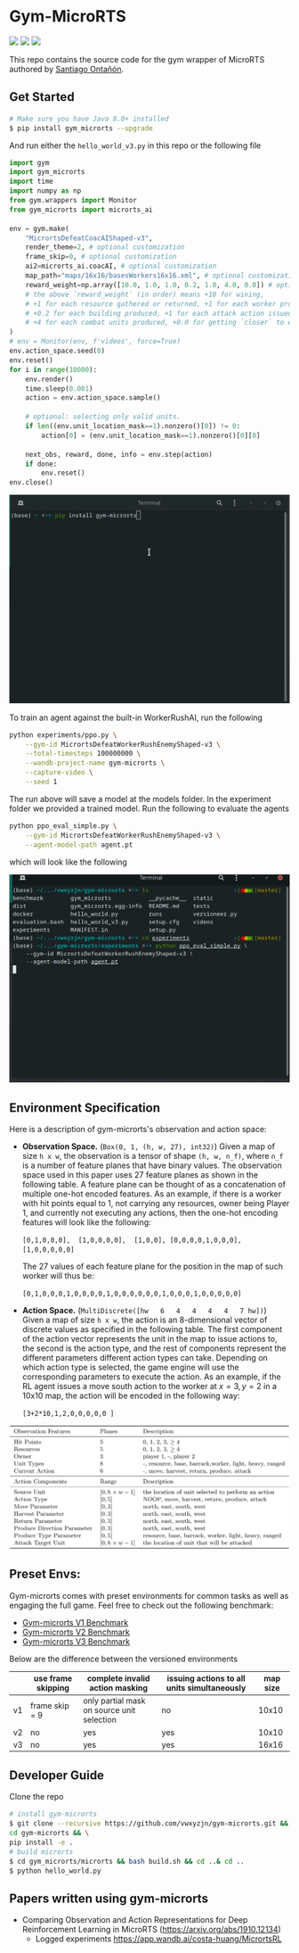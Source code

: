 # Gym-MicroRTS

[<img src="https://img.shields.io/badge/discord-gym%20microrts-green?label=Discord&logo=discord&logoColor=ffffff&labelColor=7289DA&color=2c2f33">](https://discord.gg/5tHykF)
[<img src="https://github.com/vwxyzjn/gym-microrts/workflows/build/badge.svg">](
https://github.com/vwxyzjn/gym-microrts/actions)
[<img src="https://badge.fury.io/py/gym-microrts.svg">](
https://pypi.org/project/gym-microrts/)



This repo contains the source code for the gym wrapper of MicroRTS authored by [Santiago Ontañón](https://github.com/santiontanon/microrts). 

## Get Started

```bash
# Make sure you have Java 8.0+ installed
$ pip install gym_microrts --upgrade
```

And run either the `hello_world_v3.py` in this repo or the following file
```python
import gym
import gym_microrts
import time
import numpy as np
from gym.wrappers import Monitor
from gym_microrts import microrts_ai

env = gym.make(
    "MicrortsDefeatCoacAIShaped-v3",
    render_theme=2, # optional customization
    frame_skip=0, # optional customization
    ai2=microrts_ai.coacAI, # optional customization
    map_path="maps/16x16/basesWorkers16x16.xml", # optional customization
    reward_weight=np.array([10.0, 1.0, 1.0, 0.2, 1.0, 4.0, 0.0]) # optional customization
    # the above `reward_weight` (in order) means +10 for wining, 
    # +1 for each resource gathered or returned, +1 for each worker produced
    # +0.2 for each building produced, +1 for each attack action issued
    # +4 for each combat units produced, +0.0 for getting `closer` to enemy base
)
# env = Monitor(env, f'videos', force=True)
env.action_space.seed(0)
env.reset()
for i in range(10000):
    env.render()
    time.sleep(0.001)
    action = env.action_space.sample()

    # optional: selecting only valid units.
    if len((env.unit_location_mask==1).nonzero()[0]) != 0:
        action[0] = (env.unit_location_mask==1).nonzero()[0][0]

    next_obs, reward, done, info = env.step(action)
    if done:
        env.reset()
env.close()
```
![demo.gif](static/demo.gif)

To train an agent against the built-in WorkerRushAI, run the following

```bash
python experiments/ppo.py \
    --gym-id MicrortsDefeatWorkerRushEnemyShaped-v3 \
    --total-timesteps 100000000 \
    --wandb-project-name gym-microrts \
    --capture-video \
    --seed 1
```

The run above will save a model at the models folder. In the experiment folder we 
provided a trained model. Run the following to evaluate the agents

```bash
python ppo_eval_simple.py \
    --gym-id MicrortsDefeatWorkerRushEnemyShaped-v3 \
    --agent-model-path agent.pt
```

which will look like the following

![against_worker_rush.gif](static/against_worker_rush.gif)


## Environment Specification

Here is a description of gym-microrts's observation and action space:

* **Observation Space.** (`Box(0, 1, (h, w, 27), int32)`) Given a map of size `h x w`, the observation is a tensor of shape `(h, w, n_f)`, where `n_f` is a number of feature planes that have binary values. The observation space used in this paper uses 27 feature planes as shown in the following table. A feature plane can be thought of as a concatenation of multiple one-hot encoded features. As an example, if there is a worker with hit points equal to 1, not carrying any resources, owner being Player 1, and currently not executing any actions, then the one-hot encoding features will look like the following:

   `[0,1,0,0,0],  [1,0,0,0,0],  [1,0,0], [0,0,0,0,1,0,0,0],  [1,0,0,0,0,0]`
   

    The 27 values of each feature plane for the position in the map of such worker will thus be:
    
    `[0,1,0,0,0,1,0,0,0,0,1,0,0,0,0,0,0,1,0,0,0,1,0,0,0,0,0]`

* **Action Space.** (`MultiDiscrete([hw   6   4   4   4   4   7 hw])`) Given a map of size `h x w`, the action is an 8-dimensional vector of discrete values as specified in the following table. The first component of the action vector represents the unit in the map to issue actions to, the second is the action type, and the rest of components represent the different parameters different action types can take. Depending on which action type is selected, the game engine will use the corresponding parameters to execute the action. As an example, if the RL agent issues a move south action to the worker at $x=3, y=2$ in a 10x10 map, the action will be encoded in the following way:
    
    `[3+2*10,1,2,0,0,0,0,0 ]`


![obs_action.svg](static/obs_action.svg)

## Preset Envs:

Gym-microrts comes with preset environments for common tasks as well as engaging the full game. Feel free to check out the following benchmark:

* [Gym-microrts V1 Benchmark](https://wandb.ai/vwxyzjn/action-guidance/reports/Gym-microrts-V1-Benchmark--VmlldzozMDQ4MTU)
* [Gym-microrts V2 Benchmark](https://wandb.ai/vwxyzjn/gym-microrts/reports/Gym-microrts-s-V2-Benchmark--VmlldzoyNTg5NTA)
* [Gym-microrts V3 Benchmark](https://wandb.ai/vwxyzjn/rts-generalization/reports/Gym-microrts-V3-Environments--VmlldzoyNzQwNzM)


Below are the difference between the versioned environments

|    | use frame skipping | complete invalid action masking            | issuing actions to all units simultaneously | map size |
|----|--------------------|--------------------------------------------|---------------------------------------------|----------|
| v1 | frame skip = 9     | only partial mask on source unit selection | no                                          | 10x10    |
| v2 | no                 | yes                                        | yes                                         | 10x10    |
| v3 | no                 | yes                                        | yes                                         | 16x16    |


## Developer Guide

Clone the repo

```bash
# install gym-microrts
$ git clone --recursive https://github.com/vwxyzjn/gym-microrts.git && \
cd gym-microrts && \
pip install -e .
# build microrts
$ cd gym_microrts/microrts && bash build.sh && cd ..& cd ..
$ python hello_world.py
```


## Papers written using gym-microrts

* Comparing Observation and Action Representations for Deep Reinforcement Learning in MicroRTS (https://arxiv.org/abs/1910.12134)
    * Logged experiments https://app.wandb.ai/costa-huang/MicrortsRL


